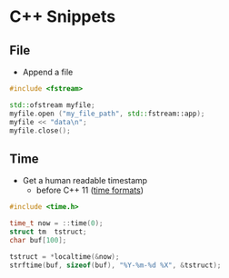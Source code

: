 # C++ Snippets
## File
* Append a file
```c++
#include <fstream>

std::ofstream myfile;
myfile.open ("my_file_path", std::fstream::app);
myfile << "data\n";
myfile.close();
```

## Time
* Get a human readable timestamp
  * before C++ 11 ([time formats](http://en.cppreference.com/w/cpp/chrono/c/strftime))
```c++
#include <time.h>

time_t now = ::time(0);
struct tm  tstruct;
char buf[100];

tstruct = *localtime(&now);
strftime(buf, sizeof(buf), "%Y-%m-%d %X", &tstruct);
```
